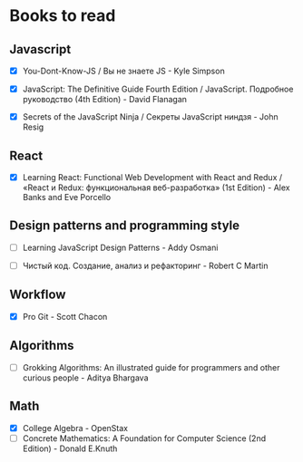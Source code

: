 # Books to read

## Javascript


- [x] You-Dont-Know-JS / Вы не знаете JS - Kyle Simpson
- [x] JavaScript: The Definitive Guide Fourth Edition / JavaScript. Подробное руководство (4th Edition) - David Flanagan
- [x] Secrets of the JavaScript Ninja / Секреты JavaScript ниндзя - John Resig



## React


- [x] Learning React: Functional Web Development with React and Redux / «React и Redux: функциональная веб-разработка» (1st Edition) - Alex Banks and Eve Porcello


## Design patterns and programming style


- [ ] Learning JavaScript Design Patterns - Addy Osmani
- [ ] Чистый код. Создание, анализ и рефакторинг - Robert C Martin



## Workflow


- [x] Pro Git - Scott Chacon


## Algorithms


- [ ] Grokking Algorithms: An illustrated guide for programmers and other curious people - Aditya Bhargava


## Math

- [x] College Algebra - OpenStax
- [ ] Concrete Mathematics: A Foundation for Computer Science (2nd Edition) - Donald E.Knuth
